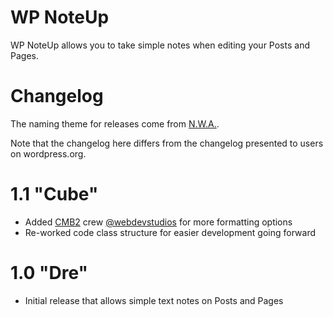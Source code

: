# WP NoteUp

WP NoteUp allows you to take simple notes when editing your Posts and Pages.

# Changelog

The naming theme for releases come from [N.W.A.](https://en.wikipedia.org/wiki/N.W.A).

Note that the changelog here differs from the changelog presented to users on wordpress.org.

# 1.1 "Cube"

- Added [CMB2](https://github.com/WebDevStudios/CMB2) crew [@webdevstudios](http://webdevstudios.com) for more formatting options
- Re-worked code class structure for easier development going forward

# 1.0 "Dre"

- Initial release that allows simple text notes on Posts and Pages

